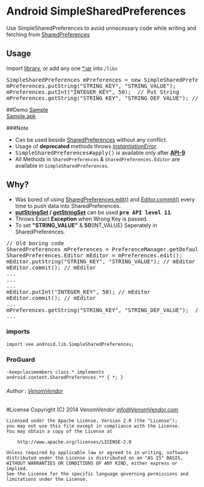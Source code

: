 # Android SimpleSharedPreferences
Use SimpleSharedPreferences to avoid unnecessary code while writing and fetching from [SharedPreferences][1]

## Usage
Import [library][7], or add any one [*.jar][8] into `/libs`
<pre>
SimpleSharedPreferences mPreferences = new SimpleSharedPreferences(getApplicationContext());
mPreferences.putString("STRING_KEY", "STRING_VALUE");
mPreferences.putInt("INTEGER_KEY", 50);  // Put String
mPreferences.getString("STRING_KEY", "STRING_DEF_VALUE"); // Get String
</pre>

##Demo
[Sample][9] <br>
[Sample.apk][10]

###Note
 - Can be used beside [SharedPreferences][6] without any conflict.
 - Usage of <b>deprecated</b> methods throws <u>*InstantiationError*</u>.
 - <kbd>SimpleSharedPreferences#apply()</kbd> is available only after **<u>API-9</u>**
 - All Methods in `SharedPreferences` & `SharedPreferences.Editor` are available in `SimpleSharedPreferences`.

## Why?
 - Was bored of using  [SharedPreferences.edit()][2] and [Editor.commit()][3] every time to push data into SharedPreferences.
 - **[putStringSet][4] /  [getStringSet][5]** can be used <kbd>**pre API level 11**</kbd>.
 - Throws Exact **Exception** when Wrong Key is passed.
 - To set **"STRING_VALUE"** & **50**(INT_VALUE) Seperately in SharedPreferences.

<pre>
// Old boring code
SharedPreferences mPreferences = PreferenceManager.getDefaultSharedPreferences(getApplicationContext());
SharedPreferences.Editor mEditor = mPreferences.edit();
mEditor.putString("STRING_KEY", "STRING_VALUE"); // mEditor
mEditor.commit(); // mEditor
...
...
...
mEditor.putInt("INTEGER_KEY", 50); // mEditor
mEditor.commit(); // mEditor
...
mPreferences.getString("STRING_KEY", "STRING_DEF_VALUE");  // mPreferences
...
</pre>


### imports
	import vee.android.lib.SimpleSharedPreferences;

### ProGuard
	-keepclassmembers class * implements android.content.SharedPreferences.** { *; }

###### Author : [VenomVendor](https://www.google.com/#newwindow=1&q=VenomVendor "Find me on Google")

#License
	Copyright (C) 2014 VenomVendor <info@VenomVendor.com>

	Licensed under the Apache License, Version 2.0 (the "License");
	you may not use this file except in compliance with the License.
	You may obtain a copy of the License at

		http://www.apache.org/licenses/LICENSE-2.0

	Unless required by applicable law or agreed to in writing, software
	distributed under the License is distributed on an "AS IS" BASIS,
	WITHOUT WARRANTIES OR CONDITIONS OF ANY KIND, either express or implied.
	See the License for the specific language governing permissions and
	limitations under the License.
	
 [1]: http://developer.android.com/reference/android/content/SharedPreferences.html "SharedPreferences"
 [2]: http://developer.android.com/reference/android/content/SharedPreferences.html#edit%28%29
 [3]: http://developer.android.com/reference/android/content/SharedPreferences.Editor.html#commit%28%29
 [4]: http://developer.android.com/reference/android/content/SharedPreferences.Editor.html#putStringSet%28java.lang.String,%20java.util.Set%3Cjava.lang.String%3E%29 "Added in API level 11"
 [5]: http://developer.android.com/reference/android/content/SharedPreferences.html#getStringSet%28java.lang.String,%20java.util.Set%3Cjava.lang.String%3E%29 "Added in API level 11"
 [6]: http://developer.android.com/training/basics/data-storage/shared-preferences.html#WriteSharedPreference "Using Shared Preferences"
 [7]: https://github.com/VenomVendor/SimpleSharedPreferences/tree/master/library/
 [8]: https://github.com/VenomVendor/SimpleSharedPreferences/tree/master/library/bin/
 [9]: https://github.com/VenomVendor/SimpleSharedPreferences/tree/master/sample/src/vee/android/sample/SimpleSharedPreferencesDemo.java "Sample for SimpleSharedPreferences"
 [10]: https://github.com/VenomVendor/SimpleSharedPreferences/tree/master/sample/bin